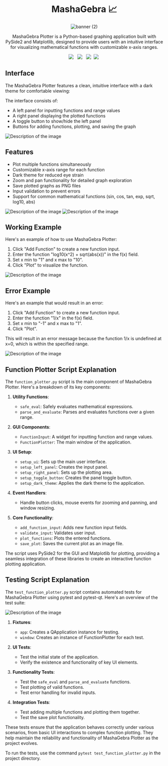<!-- PROJECT LOGO -->
<div align="center">
<h1 align="center"> MashaGebra 📈 </h1>

<!-- Ensure the path to the image is correct -->
![banner (2)](./Assets/logo-white.png)

<p align="center">
 MashaGebra Plotter is a Python-based graphing application built with PySide2 and Matplotlib, designed to provide users with an intuitive interface for visualizing mathematical functions with customizable x-axis ranges.
</p>
<a style="text-decoration:none">
<img src="https://img.shields.io/badge/numpy-%23013243.svg?style=for-the-badge&logo=numpy&logoColor=white"/> &nbsp;
<img src="https://img.shields.io/badge/Matplotlib-%23ffffff.svg?style=for-the-badge&logo=Matplotlib&logoColor=black"/>
&nbsp;
<img src="https://img.shields.io/badge/Qt-qmake-green.svg"/>&nbsp;
<img src="https://img.shields.io/badge/Python-3776AB?style=for-the-badge&logo=python&logoColor=white"/>&nbsp;
</div>

## Interface

The MashaGebra Plotter features a clean, intuitive interface with a dark theme for comfortable viewing:


The interface consists of:
- A left panel for inputting functions and range values
- A right panel displaying the plotted functions
- A toggle button to show/hide the left panel
- Buttons for adding functions, plotting, and saving the graph

![Description of the image](./Assets/main.png)


## Features

- Plot multiple functions simultaneously
- Customizable x-axis range for each function
- Dark theme for reduced eye strain
- Zoom and pan functionality for detailed graph exploration
- Save plotted graphs as PNG files
- Input validation to prevent errors
- Support for common mathematical functions (sin, cos, tan, exp, sqrt, log10, abs)

![Description of the image](./Assets/main2.png)
![Description of the image](./Assets/saving.png)

## Working Example

Here's an example of how to use MashaGebra Plotter:

1. Click "Add Function" to create a new function input.
2. Enter the function "log10(x^2) + sqrt(abs(x))" in the f(x) field.
3. Set x min to "1" and x max to "10".
4. Click "Plot" to visualize the function.

![Description of the image](./Assets/work.png)

## Error Example

Here's an example that would result in an error:

1. Click "Add Function" to create a new function input.
2. Enter the function "1/x" in the f(x) field.
3. Set x min to "-1" and x max to "1".
4. Click "Plot".

This will result in an error message because the function 1/x is undefined at x=0, which is within the specified range.

![Description of the image](./Assets/wrong.png)



## Function Plotter Script Explanation

The `function_plotter.py` script is the main component of MashaGebra Plotter. Here's a breakdown of its key components:

1. **Utility Functions**: 
   - `safe_eval`: Safely evaluates mathematical expressions.
   - `parse_and_evaluate`: Parses and evaluates functions over a given range.

2. **GUI Components**:
   - `FunctionInput`: A widget for inputting function and range values.
   - `FunctionPlotter`: The main window of the application.

3. **UI Setup**:
   - `setup_ui`: Sets up the main user interface.
   - `setup_left_panel`: Creates the input panel.
   - `setup_right_panel`: Sets up the plotting area.
   - `setup_toggle_button`: Creates the panel toggle button.
   - `setup_dark_theme`: Applies the dark theme to the application.

4. **Event Handlers**:
   - Handle button clicks, mouse events for zooming and panning, and window resizing.

5. **Core Functionality**:
   - `add_function_input`: Adds new function input fields.
   - `validate_input`: Validates user input.
   - `plot_functions`: Plots the entered functions.
   - `save_plot`: Saves the current plot as an image file.

The script uses PySide2 for the GUI and Matplotlib for plotting, providing a seamless integration of these libraries to create an interactive function plotting application.

## Testing Script Explanation

The `test_function_plotter.py` script contains automated tests for MashaGebra Plotter using pytest and pytest-qt. Here's an overview of the test suite:

![Description of the image](./Assets/test.png)

1. **Fixtures**:
   - `app`: Creates a QApplication instance for testing.
   - `window`: Creates an instance of FunctionPlotter for each test.

2. **UI Tests**:
   - Test the initial state of the application.
   - Verify the existence and functionality of key UI elements.

3. **Functionality Tests**:
   - Test the `safe_eval` and `parse_and_evaluate` functions.
   - Test plotting of valid functions.
   - Test error handling for invalid inputs.

4. **Integration Tests**:
   - Test adding multiple functions and plotting them together.
   - Test the save plot functionality.

These tests ensure that the application behaves correctly under various scenarios, from basic UI interactions to complex function plotting. They help maintain the reliability and functionality of MashaGebra Plotter as the project evolves.

To run the tests, use the command `pytest test_function_plotter.py` in the project directory.
